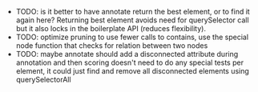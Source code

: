 * TODO: is it better to have annotate return the best element, or to find it again here? Returning best element avoids need for querySelector call but it also locks in the boilerplate API (reduces flexibility).
* TODO: optimize pruning to use fewer calls to contains, use the special node function that checks for relation between two nodes
* TODO: maybe annotate should add a disconnected attribute during annotation and then scoring doesn't need to do any special tests per element, it could just find and remove all disconnected elements using querySelectorAll
